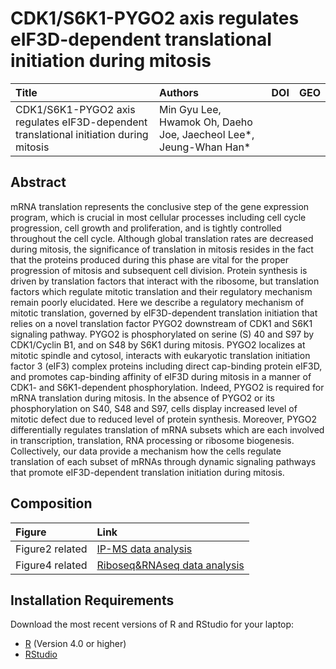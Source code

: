 # CDK1/S6K1-PYGO2 axis regulates eIF3D-dependent translational initiation during mitosis
| Title | Authors | DOI | GEO |
:----------|:-------------|:----------|:----------|
| CDK1/S6K1-PYGO2 axis regulates eIF3D-dependent translational initiation during mitosis | Min Gyu Lee, Hwamok Oh, Daeho Joe, Jaecheol Lee*, Jeung-Whan Han* | |  |

## Abstract
mRNA translation represents the conclusive step of the gene expression program, which is crucial in most cellular processes including cell cycle progression, cell growth and proliferation, and is tightly controlled throughout the cell cycle. Although global translation rates are decreased during mitosis, the significance of translation in mitosis resides in the fact that the proteins produced during this phase are vital for the proper progression of mitosis and subsequent cell division. Protein synthesis is driven by translation factors that interact with the ribosome, but translation factors which regulate mitotic translation and their regulatory mechanism remain poorly elucidated. Here we describe a regulatory mechanism of mitotic translation, governed by eIF3D-dependent translation initiation that relies on a novel translation factor PYGO2 downstream of CDK1 and S6K1 signaling pathway. PYGO2 is phosphorylated on serine (S) 40 and S97 by CDK1/Cyclin B1, and on S48 by S6K1 during mitosis. PYGO2 localizes at mitotic spindle and cytosol, interacts with eukaryotic translation initiation factor 3 (eIF3) complex proteins including direct cap-binding protein eIF3D, and promotes cap-binding affinity of eIF3D during mitosis in a manner of CDK1- and S6K1-dependent phosphorylation. Indeed, PYGO2 is required for mRNA translation during mitosis. In the absence of PYGO2 or its phosphorylation on S40, S48 and S97, cells display increased level of mitotic defect due to reduced level of protein synthesis. Moreover, PYGO2 differentially regulates translation of mRNA subsets which are each involved in transcription, translation, RNA processing or ribosome biogenesis. Collectively, our data provide a mechanism how the cells regulate translation of each subset of mRNAs through dynamic signaling pathways that promote eIF3D-dependent translation initiation during mitosis.  

## Composition
| Figure | Link |
:-----------------------|:-------------|  
| Figure2 related	| [IP-MS data analysis](ms_data_processing/) |  
| Figure4 related	| [Riboseq&RNAseq data analysis](riboseq_rnaseq_processing/) |  

## Installation Requirements

Download the most recent versions of R and RStudio for your laptop:  
 - [R](http://lib.stat.cmu.edu/R/CRAN/) (Version 4.0 or higher)
 - [RStudio](https://www.rstudio.com/products/rstudio/download/#download)

